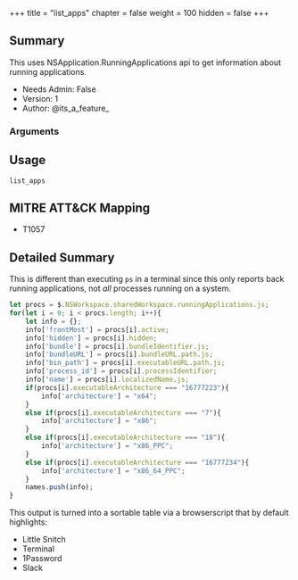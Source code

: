 +++
title = "list_apps"
chapter = false
weight = 100
hidden = false
+++

## Summary

This uses NSApplication.RunningApplications api to get information about running applications. 
- Needs Admin: False  
- Version: 1  
- Author: @its_a_feature_  

### Arguments

## Usage

```
list_apps
```

## MITRE ATT&CK Mapping

- T1057  
## Detailed Summary
This is different than executing `ps` in a terminal since this only reports back running applications, not _all_ processes running on a system.
```JavaScript
let procs = $.NSWorkspace.sharedWorkspace.runningApplications.js;
for(let i = 0; i < procs.length; i++){
    let info = {};
    info['frontMost'] = procs[i].active;
    info['hidden'] = procs[i].hidden;
    info['bundle'] = procs[i].bundleIdentifier.js;
    info['bundleURL'] = procs[i].bundleURL.path.js;
    info['bin_path'] = procs[i].executableURL.path.js;
    info['process_id'] = procs[i].processIdentifier;
    info['name'] = procs[i].localizedName.js;
    if(procs[i].executableArchitecture === "16777223"){
        info['architecture'] = "x64";
    }
    else if(procs[i].executableArchitecture === "7"){
        info['architecture'] = "x86";
    }
    else if(procs[i].executableArchitecture === "18"){
        info['architecture'] = "x86_PPC";
    }
    else if(procs[i].executableArchitecture === "16777234"){
        info['architecture'] = "x86_64_PPC";
    }
    names.push(info);
}
```

This output is turned into a sortable table via a browserscript that by default highlights:
- Little Snitch
- Terminal
- 1Password
- Slack

